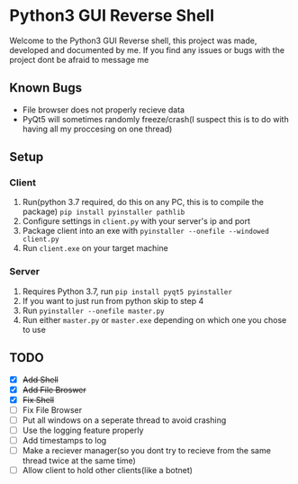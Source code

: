 # Python3 GUI Reverse Shell
Welcome to the Python3 GUI Reverse shell, this project was made, developed and documented by me.
If you find any issues or bugs with the project dont be afraid to message me
## Known Bugs
 - File browser does not properly recieve data
 - PyQt5 will sometimes randomly freeze/crash(I suspect this is to do with having all my proccesing on one thread)
 
## Setup
### Client
1. Run(python 3.7 required, do this on any PC, this is to compile the package) `pip install pyinstaller pathlib`
2. Configure settings in `client.py` with your server's ip and port
3. Package client into an exe with `pyinstaller --onefile --windowed client.py`
4. Run `client.exe` on your target machine

### Server
1. Requires Python 3.7, run `pip install pyqt5 pyinstaller`
2. If you want to just run from python skip to step 4
3. Run `pyinstaller --onefile master.py`
4. Run either `master.py` or `master.exe` depending on which one you chose to use

## TODO
- [X] ~~Add Shell~~
- [X] ~~Add File Broswer~~
- [X] ~~Fix Shell~~
- [ ] Fix File Browser
- [ ] Put all windows on a seperate thread to avoid crashing
- [ ] Use the logging feature properly
- [ ] Add timestamps to log
- [ ] Make a reciever manager(so you dont try to recieve from the same thread twice at the same time)
- [ ] Allow client to hold other clients(like a botnet)